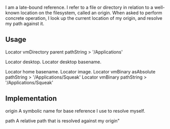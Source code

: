 I am a late-bound reference. I refer to a file or directory in relation to a well-known location on the filesystem, called an origin. When asked to perform concrete operation, I look up the current location of my origin, and resolve my path against it. 

Usage
----------
Locator vmDirectory parent pathString
	> '/Applications'


Locator desktop.
Locator desktop basename.

Locator home basename.
Locator image.
Locator vmBinary asAbsolute pathString 
	> '/Applications/Squeak'
Locator vmBinary pathString 
	> '/Applications/Squeak'
		




Implementation
------------------------
origin 
	A symbolic name for base reference I use to resolve myself.

path
	A relative path that is resolved against my origin"
	
	